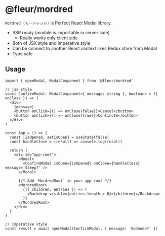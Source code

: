 # @fleur/mordred

`Mordred (モードレッド)` is Perfect React Modal library.

- SSR ready (module is importable in server side)
  - Really works only client side
- Both of JSX style and imperative style
- Can be connect to another React context likes Redux store from Modal
- Type safe

## Usage

```tsx
import { openModal, ModalComponent } from '@fleur/mordred'

// jsx style
const ConfirmModal: ModalComponent<{ message: string }, boolean> = ({ onClose }) => (
  <div>
    {message}
    <button onClick={() => onClose(false)}>Cancel</button>
    <button onClick={() => onClose(true)}>Continute</button>
  </div>
)

const App = () => {
  const [isOpened, setIsOpen] = useState(false)
  const handleClose = (result) => console.log(result)

  return (
    <div id="app-root">
      <Modal>
        <ConfirmModal isOpen={isOpened} onClose={handleClose} message='Sleep?' />
      </Modal>

      {/* Add `MordredRoot` in your app root */}
      <MordredRoot>
        {({ children, entries }) => (
          <Backdrop visible={entries.length > 0}>{children}</Backdrop>
        )}
      </MordredRoot>
    </div>
  )
}

// imperative style
const result = await openModal(ConfirmModal, { message: 'Godmode?' })

```
